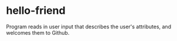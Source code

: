 # hello-friend
Program reads in user input that describes the user's attributes, and welcomes them to Github.

